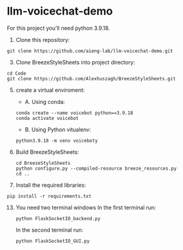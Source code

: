 # llm-voicechat-demo

For this project you'll need python 3.9.18.

1. Clone this repository:
```
git clone https://github.com/aieng-lab/llm-voicechat-demo.git
```

3. Clone BreezeStyleSheets into project directory:
```
cd Code
git clone https://github.com/Alexhuszagh/BreezeStyleSheets.git
```

5. create a virtual enviroment:
   - A. Using conda:
   ```
   conda create --name voicebot python==3.9.18
   conda activate voicebot
   ```
   
   - B. Using Python vitualenv: 
   ```
   python3.9.18 -m venv voiceboty
   ```
   
7. Build BreezeStyleSheets:
   ```
   cd BreezeStyleSheets
   python configure.py --compiled-resource breeze_resources.py
   cd ..
   ```
11. Install the required libraries:
```
pip install -r requirements.txt
```
13. You need two terminal windows
    In the first terminal run:
    ```
    python FlaskSocketIO_backend.py
    ```
    In the second terminal run:
    ```
    python FlaskSocketIO_GUI.py
    ```

